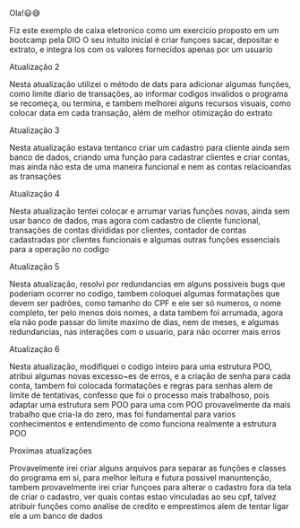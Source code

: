 Ola!😃😅

Fiz este exemplo de caixa eletronico como um exercicio proposto em um bootcamp pela DIO
O seu intuito inicial é criar funçoes sacar, depositar e extrato, e integra los com os valores fornecidos apenas por um usuario

Atualização 2

Nesta atualização utilizei o método de dats para adicionar algumas funções, como limite diario de transações, ao informar codigos invalidos o programa se recomeça, ou termina, e tambem melhorei alguns recursos visuais, como colocar data em cada transação, além de melhor otimização do extrato

Atualização 3

Nesta atualização estava tentanco criar um cadastro para cliente ainda sem banco de dados, criando uma função para cadastrar clientes e criar contas, mas ainda não esta de uma maneira funcional e nem as contas relacioandas as transações

Atualização 4

Nesta atualização tentei colocar e arrumar varias funções novas, ainda sem usar banco de dados, mas agora com cadastro de cliente funcional, transações de contas divididas por clientes, contador de contas cadastradas por clientes funcionais e algumas outras funções essenciais para a operação no codigo

Atualização 5

Nesta atualização, resolvi por redundancias em alguns possiveis bugs que poderiam ocorrer no codigo, tambem coloquei algumas formatações que devem ser padrões, como tamanho do CPF e ele ser só numeros, o nome completo, ter pelo menos dois nomes, a data tambem foi arrumada, agora ela não pode passar do limite maximo de dias, nem de meses, e algumas redundancias, nas interações com o usuario, para não ocorrer mais erros

Atualização 6

Nesta atualização, modifiquei o codigo inteiro para uma estrutura POO, atribui algumas novas excesso~es de erros, e a criação de senha para cada conta, tambem foi colocada formatações e regras para senhas alem de limite de tentativas, confesso que foi o processo mais trabalhoso, pois adaptar uma estrutura sem POO para uma com POO provavelmente da mais trabalho que cria-la do zero, mas foi fundamental para varios conhecimentos e entendimento de como funciona realmente a estrutura POO

Proximas atualizações

Provavelmente irei criar alguns arquivos para separar as funções e classes do programa em si, para melhor leitura e futura possivel manuntenção, tambem provavelmente irei criar funçoes para alterar o cadastro fora da tela de criar o cadastro, ver quais contas estao vinculadas ao seu cpf, talvez atribuir funções como analise de credito e emprestimos alem de tentar ligar ele a um banco de dados
